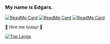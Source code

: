 ### My name is Edgars.

[![ReadMe Card](https://github-readme-stats.vercel.app/api/pin/?username=Volsund&repo=BinderisLaravel&theme=gruvbox)](https://github.com/Volsund/BinderisLaravel)
[![ReadMe Card](https://github-readme-stats.vercel.app/api/pin/?username=Volsund&repo=CSVParser&theme=gruvbox)](https://github.com/Volsund/CSVParser)
[![ReadMe Card](https://github-readme-stats.vercel.app/api/pin/?username=Volsund&repo=DocThumbnails&theme=gruvbox)](https://github.com/Volsund/DocThumbnails)





👯 Hire me today!  👯 

[![Top Langs](https://github-readme-stats.vercel.app/api/top-langs/?username=Volsund&layout=compact&hide=java&theme=great-gatsby)](https://github.com/Volsund/github-readme-stats)



